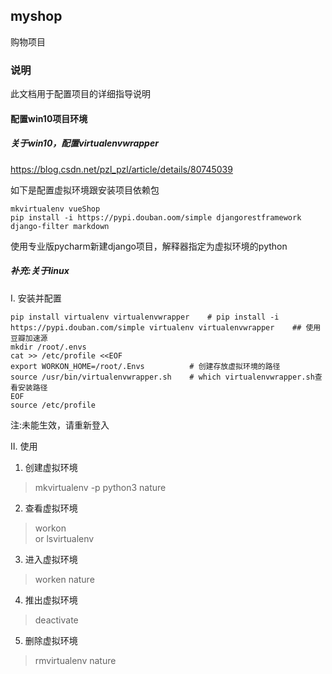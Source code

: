 ## myshop
购物项目

### 说明
此文档用于配置项目的详细指导说明

#### 配置win10项目环境
##### 关于win10，配置virtualenvwrapper
https://blog.csdn.net/pzl_pzl/article/details/80745039

如下是配置虚拟环境跟安装项目依赖包
```
mkvirtualenv vueShop
pip install -i https://pypi.douban.oom/simple djangorestframework django-filter markdown
```
使用专业版pycharm新建django项目，解释器指定为虚拟环境的python

##### 补充:关于linux
Ⅰ. 安装并配置
```
pip install virtualenv virtualenvwrapper    # pip install -i https://pypi.douban.com/simple virtualenv virtualenvwrapper    ## 使用豆瓣加速源
mkdir /root/.envs
cat >> /etc/profile <<EOF
export WORKON_HOME=/root/.Envs          # 创建存放虚拟环境的路径
source /usr/bin/virtualenvwrapper.sh    # which virtualenvwrapper.sh查看安装路径
EOF
source /etc/profile
```
注:未能生效，请重新登入

Ⅱ. 使用
1. 创建虚拟环境
> mkvirtualenv -p python3 nature

2. 查看虚拟环境
> workon     
or
> lsvirtualenv

3. 进入虚拟环境
> worken nature

4. 推出虚拟环境
> deactivate

5. 删除虚拟环境
> rmvirtualenv nature   



